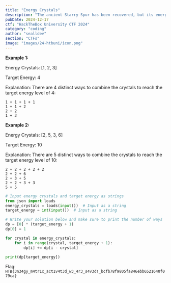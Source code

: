 ```yaml
---
title: "Energy Crystals"
description: "The ancient Starry Spur has been recovered, but its energy matrix remains dormant. As Space Cowboy, your task is to awaken its power by calculating the combinations of energy crystals that match the required energy level."
pubDate: 2024-12-17
ctf: "HackTheBox University CTF 2024"
category: "coding"
author: "sealldev"
section: "CTFs"
image: "images/24-htbuni/icon.png"
---
```




**Example 1:**

Energy Crystals: [1, 2, 3]

Target Energy: 4 

Explanation: There are 4 distinct ways to combine the crystals to reach the target energy level of 4:

    1 + 1 + 1 + 1
    1 + 1 + 2
    2 + 2
    1 + 3

**Example 2:**

Energy Crystals: [2, 5, 3, 6]

Target Energy: 10 

Explanation: There are 5 distinct ways to combine the crystals to reach the target energy level of 10:

    2 + 2 + 2 + 2 + 2
    2 + 2 + 6
    2 + 3 + 5
    2 + 2 + 3 + 3
    5 + 5

```python
# Input energy crystals and target energy as strings
from json import loads
energy_crystals = loads(input())  # Input as a string
target_energy = int(input())  # Input as a string

# Write your solution below and make sure to print the number of ways
dp = [0] * (target_energy + 1)
dp[0] = 1

for crystal in energy_crystals:
    for i in range(crystal, target_energy + 1):
        dp[i] += dp[i - crystal]

print(dp[target_energy])
```

Flag: `HTB{3n34gy_m4tr1x_act1v4t3d_w3_4r3_s4v3d!_bcfb78f9805fa846ebb6521640f079ca}`